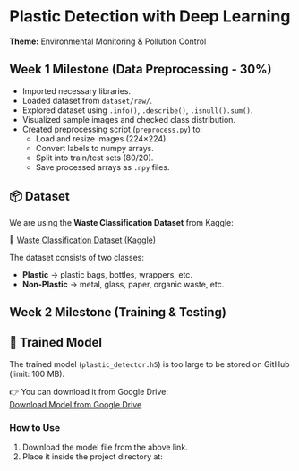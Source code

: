 # Plastic Detection with Deep Learning  
**Theme:** Environmental Monitoring & Pollution Control  

## Week 1 Milestone (Data Preprocessing - 30%)  
- Imported necessary libraries.  
- Loaded dataset from `dataset/raw/`.  
- Explored dataset using `.info()`, `.describe()`, `.isnull().sum()`.  
- Visualized sample images and checked class distribution.  
- Created preprocessing script (`preprocess.py`) to:  
  - Load and resize images (224×224).  
  - Convert labels to numpy arrays.  
  - Split into train/test sets (80/20).  
  - Save processed arrays as `.npy` files.  

## 📦 Dataset  
We are using the **Waste Classification Dataset** from Kaggle:  

🔗 [Waste Classification Dataset (Kaggle)](https://www.kaggle.com/datasets/techsash/waste-classification-data)  

The dataset consists of two classes:  
- **Plastic** → plastic bags, bottles, wrappers, etc.  
- **Non-Plastic** → metal, glass, paper, organic waste, etc.   

## Week 2 Milestone (Training & Testing)  
## 📌 Trained Model

The trained model (`plastic_detector.h5`) is too large to be stored on GitHub (limit: 100 MB).  

👉 You can download it from Google Drive:  
[Download Model from Google Drive](https://drive.google.com/drive/u/0/folders/1G1QaoTS1yJc0HZIbZhGohy3nAXeyww-6?lfhs=2)

### How to Use
1. Download the model file from the above link.  
2. Place it inside the project directory at:

